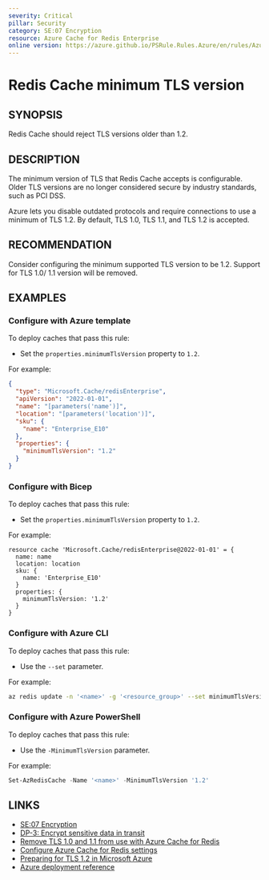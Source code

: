 ```yaml
---
severity: Critical
pillar: Security
category: SE:07 Encryption
resource: Azure Cache for Redis Enterprise
online version: https://azure.github.io/PSRule.Rules.Azure/en/rules/Azure.RedisEnterprise.MinTLS/
---
```


# Redis Cache minimum TLS version

## SYNOPSIS

Redis Cache should reject TLS versions older than 1.2.

## DESCRIPTION

The minimum version of TLS that Redis Cache accepts is configurable.
Older TLS versions are no longer considered secure by industry standards, such as PCI DSS.

Azure lets you disable outdated protocols and require connections to use a minimum of TLS 1.2.
By default, TLS 1.0, TLS 1.1, and TLS 1.2 is accepted.

## RECOMMENDATION

Consider configuring the minimum supported TLS version to be 1.2.
Support for TLS 1.0/ 1.1 version will be removed.

## EXAMPLES

### Configure with Azure template

To deploy caches that pass this rule:

- Set the `properties.minimumTlsVersion` property to `1.2`.

For example:

```json
{
  "type": "Microsoft.Cache/redisEnterprise",
  "apiVersion": "2022-01-01",
  "name": "[parameters('name')]",
  "location": "[parameters('location')]",
  "sku": {
    "name": "Enterprise_E10"
  },
  "properties": {
    "minimumTlsVersion": "1.2"
  }
}
```

### Configure with Bicep

To deploy caches that pass this rule:

- Set the `properties.minimumTlsVersion` property to `1.2`.

For example:

```bicep
resource cache 'Microsoft.Cache/redisEnterprise@2022-01-01' = {
  name: name
  location: location
  sku: {
    name: 'Enterprise_E10'
  }
  properties: {
    minimumTlsVersion: '1.2'
  }
}
```

### Configure with Azure CLI

To deploy caches that pass this rule:

- Use the `--set` parameter.

For example:

```bash
az redis update -n '<name>' -g '<resource_group>' --set minimumTlsVersion=1.2
```

### Configure with Azure PowerShell

To deploy caches that pass this rule:

- Use the `-MinimumTlsVersion` parameter.

For example:

```powershell
Set-AzRedisCache -Name '<name>' -MinimumTlsVersion '1.2'
```

## LINKS

- [SE:07 Encryption](https://learn.microsoft.com/azure/well-architected/security/encryption)
- [DP-3: Encrypt sensitive data in transit](https://learn.microsoft.com/security/benchmark/azure/baselines/azure-cache-for-redis-security-baseline#dp-3-encrypt-sensitive-data-in-transit)
- [Remove TLS 1.0 and 1.1 from use with Azure Cache for Redis](https://learn.microsoft.com/azure/azure-cache-for-redis/cache-remove-tls-10-11)
- [Configure Azure Cache for Redis settings](https://learn.microsoft.com/azure/azure-cache-for-redis/cache-configure#access-ports)
- [Preparing for TLS 1.2 in Microsoft Azure](https://azure.microsoft.com/updates/azuretls12/)
- [Azure deployment reference](https://learn.microsoft.com/azure/templates/microsoft.cache/redisenterprise)
